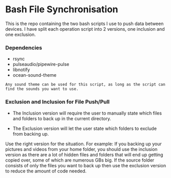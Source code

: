 # Bash File Synchronisation
This is the repo containing the two bash scripts I use to push data between devices. I have split each operation script into 2 versions, one inclusion and one exclusion.

### Dependencies
- rsync
- pulseaudio/pipewire-pulse
- libnotify
- ocean-sound-theme 

`Any sound theme can be used for this script, as long as the script can find the sounds you want to use.`

### Exclusion and Inclusion for File Push/Pull
- The Inclusion version will require the user to manually state which files and folders to back up in the current directory.

- The Exclusion version will let the user state which folders to exclude from backing up.

Use the right version for the situation. For example: If you backing up your pictures and videos from your home folder, you should use the inclusion version as there are a lot of hidden files and folders that will end up getting copied over, some of which are numerous GBs big. If the source folder consists of only the files you want to back up then use the exclusion version to reduce the amount of code needed.
